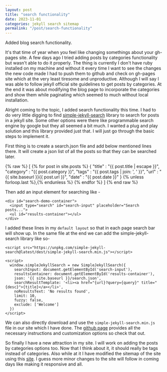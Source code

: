 ```yaml
---
layout: post
title: "search functionality"
date: 2023-11-01
categories: jekyll search sitemap
permalink: "/post/search-functionality"
---
```


Added blog search functionality.

It's that time of year when you feel like changing somethings about your gh-pages site. A few days ago I tried adding posts by categories functionality but wasn't able to do it properly. The thing is currently I don't have ruby installed on my machine and without it every time I want to see the changes the new code made I had to push them to github and check on gh-pages site which at the very least tiresome and unproductive. Although I will say I was able to follow jekyll official site guidelines to get posts by categories. At the end it was about modifying the blog page to incorporate the categories and show them while paginating which seemed to much without local installation.

Alright coming to the topic, I added search functionality this time. I had to do very little digging to find [simple-jekyll-search](https://github.com/christian-fei/Simple-Jekyll-Search) library to search for posts in a jekyll site. Some other options were there like programmable search engine by google but they all seemed a bit much. I wanted a plug and play solution and this library provided just that. I will just go through the basic steps to implement it.

First thing is to create a search.json file and add below mentioned lines there. It will create a json list of all the posts so that they can be searched later.

{% raw %}
[
{% for post in site.posts %}
{
"title" : "{{ post.title | escape }}",
"category" : "{{ post.category }}",
"tags" : "{{ post.tags | join: ', ' }}",
"url" : "{{ site.baseurl }}{{ post.url }}",
"date" : "{{ post.date }}"
} {% unless forloop.last %},{% endunless %}
{% endfor %}
]
{% end raw %}

Then add an input element for searching like -

```
<div id="search-demo-container">
  <input type="search" id="search-input" placeholder="Search posts...">
  <ul id="results-container"></ul>
</div>
```

I added these lines in my `default layout` so that in each page search bar will show up. In the same file at the end we can add the simple-jekyll-search library like so-

```
<script src="https://unpkg.com/simple-jekyll-search@latest/dest/simple-jekyll-search.min.js"></script>

<script>
  window.simpleJekyllSearch = new SimpleJekyllSearch({
    searchInput: document.getElementById('search-input'),
    resultsContainer: document.getElementById('results-container'),
    json: '{{ site.baseurl }}/search.json',
    searchResultTemplate: '<li><a href="{url}?query={query}" title="{desc}">{title}</a></li>',
    noResultsText: 'No results found',
    limit: 10,
    fuzzy: false,
    exclude: ['Welcome']
  })
</script>
```

We can also directly download and use the `simple-jekyll-search.min.js` file in our site which I have done. The [github page](https://github.com/christian-fei/Simple-Jekyll-Search) provides all the necessary instructions and customization options so check that out.

So finally I have a new attraction in my site. I will work on adding the posts by categories options too. Now that I think about it, it should really be tags instead of categories. Also while at it I have modified the sitemap of the site using this [site](https://www.xml-sitemaps.com/). I guess more minor changes to the site will follow in coming days like making it responsive and all.
